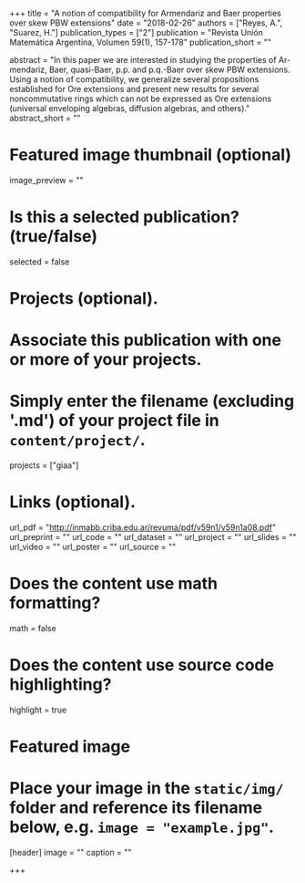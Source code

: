 +++
title = "A notion of compatibility for Armendariz and Baer properties over skew PBW extensions"
date = "2018-02-26"
authors = ["Reyes, A.", "Suarez, H."]
publication_types = ["2"]
publication = "Revista Unión Matemática Argentina, Volumen 59(1), 157-178"
publication_short = ""

abstract = "In this paper we are interested in studying the properties of Ar- mendariz, Baer, quasi-Baer, p.p. and p.q.-Baer over skew PBW extensions. Using a notion of compatibility, we generalize several propositions established for Ore extensions and present new results for several noncommutative rings which can not be expressed as Ore extensions (universal enveloping algebras, diffusion algebras, and others)."
abstract_short = ""

# Featured image thumbnail (optional)
image_preview = ""

# Is this a selected publication? (true/false)
selected = false

# Projects (optional).
#   Associate this publication with one or more of your projects.
#   Simply enter the filename (excluding '.md') of your project file in `content/project/`.
projects = ["giaa"]

# Links (optional).
url_pdf = "http://inmabb.criba.edu.ar/revuma/pdf/v59n1/v59n1a08.pdf"
url_preprint = ""
url_code = ""
url_dataset = ""
url_project = ""
url_slides = ""
url_video = ""
url_poster = ""
url_source = ""

# Does the content use math formatting?
math = false

# Does the content use source code highlighting?
highlight = true

# Featured image
# Place your image in the `static/img/` folder and reference its filename below, e.g. `image = "example.jpg"`.
[header]
image = ""
caption = ""

+++
